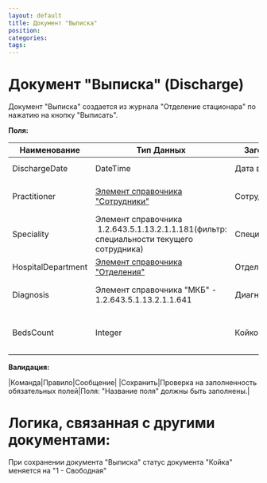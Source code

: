 ```yaml
---
layout: default
title: Документ "Выписка"
position: 
categories: 
tags: 
---
```


# Документ "Выписка" (Discharge)

Документ "Выписка" создается из журнала "Отделение стационара" по нажатию на кнопку "Выписать".

**Поля:**

|Наименование|Тип Данных|Заголовок|Описание|Множественность|Видимость|Автозаполнение|
|------------|----------|---------|--------|---------------|---------|--------------|
|DischargeDate|DateTime|Дата выписки|Дата выписки|[1..1]| |Автоматически заполняется текущей датой и текущим временем|
|Practitioner|[Элемент справочника "Сотрудники"](http://confluence.infinnity.lan/pages/viewpage.action?pageId=49250361)|Сотрудник |Сотрудник, производящий выписку|[1..1]| |Автоматически заполняется сотрудником, зашедшим в систему|
|Speciality|Элемент справочника  1.2.643.5.1.13.2.1.1.181(фильтр: специальности текущего сотрудника)|Специальность|Специальность врача, производящего выписку|[1..1]| |Автоматически заполняется специальностью сотрудника, выбранного в поле "Сотрудник"|
|HospitalDepartment|[Элемент справочника "Отделения"](http://confluence.infinnity.lan/pages/viewpage.action?pageId=49250352)|Отделение|Отделение стационара|[1..1]| | |
|Diagnosis|Элемент справочника "МКБ" - 1.2.643.5.1.13.2.1.1.641|Диагноз|Диагноз, поставленный при выписки|[1..1]| |Автоматически заполняется диагнозом из документа "Случай лечения в стационаре"|
|BedsCount|Integer|Койко-дни|Количество дней, проведенных в стационаре|[1..1]| |Выписка.DischargeDate - Госпитализация.MedicalHistoryNumber|

**Валидация:**

|Команда|Правило|Сообщение|
|Сохранить|Проверка на заполненность обязательных полей|Поля: "Название поля" должны быть заполнены.|

# Логика, связанная с другими документами:

При сохранении документа "Выписка" статус документа "Койка" меняется на "1 - Свободная"

